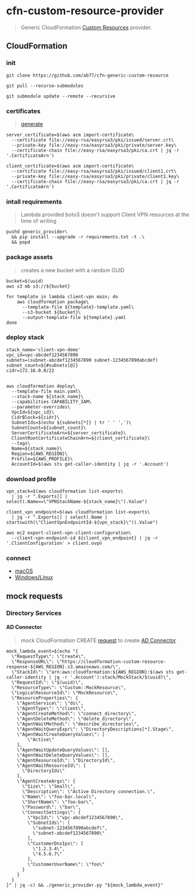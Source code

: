 # cfn-custom-resource-provider
> Generic CloudFormation [Custom Resources](https://docs.aws.amazon.com/AWSCloudFormation/latest/UserGuide/template-custom-resources.html) provider.


## CloudFormation

### init

    git clone https://github.com/ab77/cfn-generic-custom-resource

    git pull --recurse-submodules

    git submodule update --remote --recursive


### certificates
> [generate](https://docs.aws.amazon.com/vpn/latest/clientvpn-admin/authentication-authrization.html)

    server_certificate=$(aws acm import-certificate\
      --certificate file://easy-rsa/easyrsa3/pki/issued/server.crt\
      --private-key file://easy-rsa/easyrsa3/pki/private/server.key\
      --certificate-chain file://easy-rsa/easyrsa3/pki/ca.crt | jq -r '.CertificateArn')

    client_certificate=$(aws acm import-certificate\
      --certificate file://easy-rsa/easyrsa3/pki/issued/client1.crt\
      --private-key file://easy-rsa/easyrsa3/pki/private/client1.key\
      --certificate-chain file://easy-rsa/easyrsa3/pki/ca.crt | jq -r '.CertificateArn')


### intall requirements
> Lambda provided boto3 doesn't support Client VPN resources at the time of writing

    pushd generic_provider\
      && pip install --upgrade -r requirements.txt -t .\
      && popd


### package assets
> creates a new bucket with a random GUID

    bucket=$(uuid)
    aws s3 mb s3://${bucket}

    for template in lambda client-vpn main; do
        aws cloudformation package\
          --template-file ${template}-template.yaml\
          --s3-bucket ${bucket}\
          --output-template-file ${template}.yaml
    done


### deploy stack

    stack_name='client-vpn-demo'
    vpc_id=vpc-abcdef1234567890
    subnets=(subnet-abcdef1234567890 subnet-1234567890abcdef)
    subnet_count=${#subnets[@]}
    cidr=172.16.0.0/22


    aws cloudformation deploy\
      --template-file main.yaml\
      --stack-name ${stack_name}\
      --capabilities CAPABILITY_IAM\
      --parameter-overrides\
      VpcId=${vpc_id}\
      CidrBlock=${cidr}\
      SubnetIds=$(echo ${subnets[*]} | tr ' ' ',')\
      SubnetCount=${subnet_count}\
      ServerCertificateArn=${server_certificate}\
      ClientRootCertificateChainArn=${client_certificate}\
      --tags\
      Name=${stack_name}\
      Region=${AWS_REGION}\
      Profile=${AWS_PROFILE}\
      AccountId=$(aws sts get-caller-identity | jq -r '.Account')


### download profile

    vpn_stack=$(aws cloudformation list-exports\
      | jq -r ".Exports[] | select(.Name==\"VPNStackName-${stack_name}\").Value")

    client_vpn_endpoint=$(aws cloudformation list-exports\
      | jq -r ".Exports[] | select(.Name | startswith(\"ClientVpnEndpointId-${vpn_stack}\")).Value")

    aws ec2 export-client-vpn-client-configuration\
      --client-vpn-endpoint-id ${client_vpn_endpoint} | jq -r '.ClientConfiguration' > client.ovpn


### connect

* [macOS](https://tunnelblick.net/downloads.html)
* [Windows/Linux](https://openvpn.net/community-downloads/)



## mock requests

### Directory Services

#### AD Connector
> mock CloudFormation CREATE [request](https://boto3.amazonaws.com/v1/documentation/api/latest/reference/services/ds.html) to create [AD Connector](https://docs.aws.amazon.com/directoryservice/latest/admin-guide/directory_ad_connector.html?icmpid=docs_dirservices_console)


    mock_lambda_event=$(echo "{
      \"RequestType\": \"Create\",
      \"ResponseURL\": \"https://cloudformation-custom-resource-response-${AWS_REGION}.s3.amazonaws.com/\",
      \"StackId\": \"arn:aws:cloudformation:${AWS_REGION}:$(aws sts get-caller-identity | jq -r '.Account'):stack/MockStack/$(uuid)\",
      \"RequestId\": \"$(uuid)\",
      \"ResourceType\": \"Custom::MockResource\",
      \"LogicalResourceId\": \"MockResource\",
      \"ResourceProperties\": {
        \"AgentService\": \"ds\",
        \"AgentType\": \"client\",
        \"AgentCreateMethod\": \"connect_directory\",
        \"AgentDeleteMethod\": \"delete_directory\",
        \"AgentWaitMethod\": \"describe_directories\",
        \"AgentWaitQueryExpr\": \"DirectoryDescriptions[*].Stage\",
        \"AgentWaitCreateQueryValues\": [
            \"Active\"
        ],
        \"AgentWaitUpdateQueryValues\": [],
        \"AgentWaitDeleteQueryValues\": [],
        \"AgentResourceId\": \"DirectoryId\",
        \"AgentWaitResourceId\": [
          \"DirectoryIds\"
        ],
        \"AgentCreateArgs\": {
          \"Size\": \"Small\",
          \"Description\": \"Active Directory connection.\",
          \"Name\": \"foo-bar.local\",
          \"ShortName\": \"foo-bar\",
          \"Password\": \"bar\",
          \"ConnectSettings\": {
            \"VpcId\": \"vpc-abcdef1234567890\",
            \"SubnetIds\": [
              \"subnet-1234567890abcdef\",
              \"subnet-abcdef1234567890\"
            ],
            \"CustomerDnsIps\": [
              \"1.2.3.4\",
              \"4.5.6.7\"
            ],
            \"CustomerUserName\": \"foo\"
          }
        }
      }
    }" | jq -c) && ./generic_provider.py "${mock_lambda_event}"
